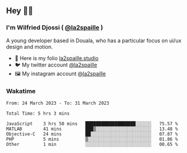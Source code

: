 ## Hey 👋🏾
### I'm Wilfried Djossi ( <a href="https://twitter.com/la2spaille/" target="_blank">@la2spaille</a> )
A young developer based in Douala, who has a particular focus on ui/ux design and motion.

- 🎨 Here is my folio [la2spaille.studio](https://la2spaille.studio/)
- 🐦 My twitter account [@la2spaille](https://twitter.com/la2spaille/)
- 🖼 My instagram account [@la2spaille](https://www.instagram.com/la2spaille/)

### Wakatime
<!--START_SECTION:waka-->

```text
From: 24 March 2023 - To: 31 March 2023

Total Time: 5 hrs 3 mins

JavaScript    3 hrs 50 mins   ███████████████████░░░░░░   75.57 %
MATLAB        41 mins         ███▒░░░░░░░░░░░░░░░░░░░░░   13.48 %
Objective-C   24 mins         ██░░░░░░░░░░░░░░░░░░░░░░░   07.87 %
PHP           5 mins          ▒░░░░░░░░░░░░░░░░░░░░░░░░   01.86 %
Other         1 min           ░░░░░░░░░░░░░░░░░░░░░░░░░   00.65 %
```

<!--END_SECTION:waka-->
<!--
**la2spaille/la2spaille** is a ✨ _special_ ✨ repository because its `README.md` (this file) appears on your GitHub profile.

Here are some ideas to get you started:

- 🔭 I’m currently working on ...
- 🌱 I’m currently learning ...
- 👯 I’m looking to collaborate on ...
- 🤔 I’m looking for help with ...
- 💬 Ask me about ...
- 📫 How to reach me: ...
- 😄 Pronouns: ...
- ⚡ Fun fact: ...
-->
